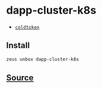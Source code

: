 
dapp-cluster-k8s
====================









* [`coldtoken`](coldtoken.md)




## Install
```bash
zeus unbox dapp-cluster-k8s
```













## [Source](https://github.com/liquidapps-io/zeus-sdk/tree/master/boxes/groups/dapp-network/dapp-cluster-k8s)